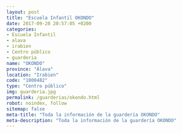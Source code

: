 ```yaml
---
layout: post
title: "Escuela Infantil OKONDO"
date: 2017-09-20 20:57:05 +0200
categories:
- Escuela Infantil
- alava
- irabien
- Centro público
- guarderia
name: "OKONDO"
province: "Álava"
location: "Irabien"
code: "1000482"
type: "Centro público"
img: guarderia.jpg
permalink: /guarderias/okondo.html
robot: noindex, follow
sitemap: false
meta-title: "Toda la información de la guardería OKONDO"
meta-description: "Toda la información de la guardería OKONDO"
---
```

